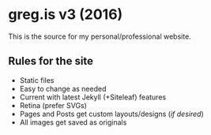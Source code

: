 # greg.is v3 (2016)

This is the source for my personal/professional website.

## Rules for the site

- Static files
- Easy to change as needed
- Current with latest Jekyll (+Siteleaf) features
- Retina (prefer SVGs)
- Pages and Posts get custom layouts/designs (*if desired*)
- All images get saved as originals
